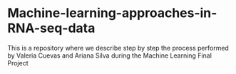 # Machine-learning-approaches-in-RNA-seq-data
This is a repository where we describe step by step the process performed by Valeria Cuevas and Ariana Silva during the Machine Learning Final Project

